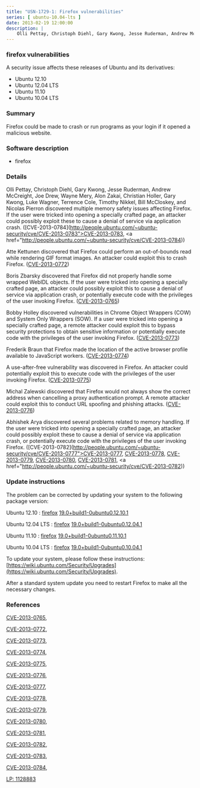 ```yaml
---
title: "USN-1729-1: Firefox vulnerabilities"
series: [ ubuntu-10.04-lts ]
date: 2013-02-19 12:00:00
description: |
    Olli Pettay, Christoph Diehl, Gary Kwong, Jesse Ruderman, Andrew McCreight, Joe Drew, Wayne Mery, Alon Zakai, Christian Holler, Gary Kwong, Luke Wagner, Terrence Cole, Timothy Nikkel, Bill McCloskey, and Nicolas Pierron discovered multiple memory safety issues affecting Firefox. If the user were tricked into opening a specially crafted page, an attacker could possibly exploit these to cause a denial of service via application crash. ([CVE-2013-0784](http://people.ubuntu.com/~ubuntu-security/cve/CVE-2013-0783">CVE-2013-0783</a>, <a href="http://people.ubuntu.com/~ubuntu-security/cve/CVE-2013-0784))
--- 
```

 
### firefox vulnerabilities

A security issue affects these releases of Ubuntu and its derivatives:

* Ubuntu 12.10
* Ubuntu 12.04 LTS
* Ubuntu 11.10
* Ubuntu 10.04 LTS

### Summary

Firefox could be made to crash or run programs as your login if it opened a malicious website.

### Software description

* firefox 

### Details

Olli Pettay, Christoph Diehl, Gary Kwong, Jesse Ruderman, Andrew McCreight, Joe Drew, Wayne Mery, Alon Zakai, Christian Holler, Gary Kwong, Luke Wagner, Terrence Cole, Timothy Nikkel, Bill McCloskey, and Nicolas Pierron discovered multiple memory safety issues affecting Firefox. If the user were tricked into opening a specially crafted page, an attacker could possibly exploit these to cause a denial of service via application crash. ([CVE-2013-0784](http://people.ubuntu.com/~ubuntu-security/cve/CVE-2013-0783">CVE-2013-0783</a>, <a href="http://people.ubuntu.com/~ubuntu-security/cve/CVE-2013-0784))

Atte Kettunen discovered that Firefox could perform an out-of-bounds read while rendering GIF format images. An attacker could exploit this to crash Firefox. ([CVE-2013-0772](http://people.ubuntu.com/~ubuntu-security/cve/CVE-2013-0772))

Boris Zbarsky discovered that Firefox did not properly handle some wrapped WebIDL objects. If the user were tricked into opening a specially crafted page, an attacker could possibly exploit this to cause a denial of service via application crash, or potentially execute code with the privileges of the user invoking Firefox. ([CVE-2013-0765](http://people.ubuntu.com/~ubuntu-security/cve/CVE-2013-0765))

Bobby Holley discovered vulnerabilities in Chrome Object Wrappers (COW) and System Only Wrappers (SOW). If a user were tricked into opening a specially crafted page, a remote attacker could exploit this to bypass security protections to obtain sensitive information or potentially execute code with the privileges of the user invoking Firefox. ([CVE-2013-0773](http://people.ubuntu.com/~ubuntu-security/cve/CVE-2013-0773))

Frederik Braun that Firefox made the location of the active browser profile available to JavaScript workers. ([CVE-2013-0774](http://people.ubuntu.com/~ubuntu-security/cve/CVE-2013-0774))

A use-after-free vulnerability was discovered in Firefox. An attacker could potentially exploit this to execute code with the privileges of the user invoking Firefox. ([CVE-2013-0775](http://people.ubuntu.com/~ubuntu-security/cve/CVE-2013-0775))

Michal Zalewski discovered that Firefox would not always show the correct address when cancelling a proxy authentication prompt. A remote attacker could exploit this to conduct URL spoofing and phishing attacks. ([CVE-2013-0776](http://people.ubuntu.com/~ubuntu-security/cve/CVE-2013-0776))

Abhishek Arya discovered several problems related to memory handling. If the user were tricked into opening a specially crafted page, an attacker could possibly exploit these to cause a denial of service via application crash, or potentially execute code with the privileges of the user invoking Firefox. ([CVE-2013-0782](http://people.ubuntu.com/~ubuntu-security/cve/CVE-2013-0777">CVE-2013-0777</a>, <a href="http://people.ubuntu.com/~ubuntu-security/cve/CVE-2013-0778">CVE-2013-0778</a>, <a href="http://people.ubuntu.com/~ubuntu-security/cve/CVE-2013-0779">CVE-2013-0779</a>, <a href="http://people.ubuntu.com/~ubuntu-security/cve/CVE-2013-0780">CVE-2013-0780</a>, <a href="http://people.ubuntu.com/~ubuntu-security/cve/CVE-2013-0781">CVE-2013-0781</a>, <a href="http://people.ubuntu.com/~ubuntu-security/cve/CVE-2013-0782)) 

### Update instructions

The problem can be corrected by updating your system to the following package version:

Ubuntu 12.10
 : [firefox](https://launchpad.net/ubuntu/+source/firefox) <span> [19.0+build1-0ubuntu0.12.10.1](https://launchpad.net/ubuntu/+source/firefox/19.0+build1-0ubuntu0.12.10.1) </span> 

Ubuntu 12.04 LTS
 : [firefox](https://launchpad.net/ubuntu/+source/firefox) <span> [19.0+build1-0ubuntu0.12.04.1](https://launchpad.net/ubuntu/+source/firefox/19.0+build1-0ubuntu0.12.04.1) </span> 

Ubuntu 11.10
 : [firefox](https://launchpad.net/ubuntu/+source/firefox) <span> [19.0+build1-0ubuntu0.11.10.1](https://launchpad.net/ubuntu/+source/firefox/19.0+build1-0ubuntu0.11.10.1) </span> 

Ubuntu 10.04 LTS
 : [firefox](https://launchpad.net/ubuntu/+source/firefox) <span> [19.0+build1-0ubuntu0.10.04.1](https://launchpad.net/ubuntu/+source/firefox/19.0+build1-0ubuntu0.10.04.1) </span> 

To update your system, please follow these instructions: [https://wiki.ubuntu.com/Security/Upgrades](https://wiki.ubuntu.com/Security/Upgrades).

After a standard system update you need to restart Firefox to make all the necessary changes. 

### References

 [CVE-2013-0765](http://people.ubuntu.com/~ubuntu-security/cve/CVE-2013-0765), 

 [CVE-2013-0772](http://people.ubuntu.com/~ubuntu-security/cve/CVE-2013-0772), 

 [CVE-2013-0773](http://people.ubuntu.com/~ubuntu-security/cve/CVE-2013-0773), 

 [CVE-2013-0774](http://people.ubuntu.com/~ubuntu-security/cve/CVE-2013-0774), 

 [CVE-2013-0775](http://people.ubuntu.com/~ubuntu-security/cve/CVE-2013-0775), 

 [CVE-2013-0776](http://people.ubuntu.com/~ubuntu-security/cve/CVE-2013-0776), 

 [CVE-2013-0777](http://people.ubuntu.com/~ubuntu-security/cve/CVE-2013-0777), 

 [CVE-2013-0778](http://people.ubuntu.com/~ubuntu-security/cve/CVE-2013-0778), 

 [CVE-2013-0779](http://people.ubuntu.com/~ubuntu-security/cve/CVE-2013-0779), 

 [CVE-2013-0780](http://people.ubuntu.com/~ubuntu-security/cve/CVE-2013-0780), 

 [CVE-2013-0781](http://people.ubuntu.com/~ubuntu-security/cve/CVE-2013-0781), 

 [CVE-2013-0782](http://people.ubuntu.com/~ubuntu-security/cve/CVE-2013-0782), 

 [CVE-2013-0783](http://people.ubuntu.com/~ubuntu-security/cve/CVE-2013-0783), 

 [CVE-2013-0784](http://people.ubuntu.com/~ubuntu-security/cve/CVE-2013-0784), 

 [LP: 1128883](https://launchpad.net/bugs/1128883)
 
